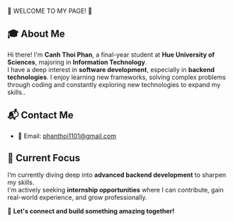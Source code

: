 💫 WELCOME TO MY PAGE! 👋

## 🎓 About Me
Hi there! I'm **Canh Thoi Phan**, a final-year student at **Hue University of Sciences**, majoring in **Information Technology**.  
I have a deep interest in **software development**, especially in **backend technologies**. I enjoy learning new frameworks, solving complex problems through coding and constantly exploring new technologies to expand my skills..

## 📬 Contact Me
- 📧 Email: phanthoi1101@gmail.com 

## 🌱 Current Focus
I’m currently diving deep into **advanced backend development** to sharpen my skills.  
I'm actively seeking **internship opportunities** where I can contribute, gain real-world experience, and grow professionally.

🚀 **Let's connect and build something amazing together!**
